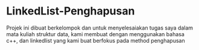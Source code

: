 # LinkedList-Penghapusan
Projek ini dibuat  berkelompok dan untuk menyelesaiakan tugas saya dalam mata kuliah struktur data, kami membuat dengan menggunakan bahasa c++, dan linkedlist yang kami buat berfokus pada method penghapusan
